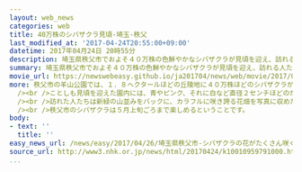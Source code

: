 ```yaml
---
layout: web_news
categories: web
title: 40万株のシバザクラ見頃-埼玉-秩父
last_modified_at: '2017-04-24T20:55:00+09:00'
datetime: 2017年04月24日 20時55分
description: 埼玉県秩父市でおよそ４０万株の色鮮やかなシバザクラが見頃を迎え、訪れる人たちを楽しませています。
summary: 埼玉県秩父市でおよそ４０万株の色鮮やかなシバザクラが見頃を迎え、訪れる人たちを楽しませています。
movie_url: https://newswebeasy.github.io/ja201704/news/web/movie/2017/04/26/k10010959791000.mp4
more: 秩父市の羊山公園では、１．８ヘクタールほどの丘陵地に４０万株ほどのシバザクラが植えられ、開花時期となる４月中旬から５月上旬にかけて、５０万人の観光客が訪れています。<br
  /><br />ことしも見頃を迎えた園内には、青やピンク、それに白など直径２センチほどのかれんな花が咲きそろい、色鮮やかなパッチワークのような景色が広がっています。<br
  /><br />訪れた人たちは新緑の山並みをバックに、カラフルに咲き誇る花畑を写真に収めたりしながら楽しんでいました。<br />訪れた女性は「初めて見に来ましたが、想像以上に壮大な光景が広がっていて感動しました」と話していました。<br
  /><br />秩父市のシバザクラは５月上旬ごろまで楽しめるということです。
body:
- text: ''
  title: ''
easy_news_url: /news/easy/2017/04/26/埼玉県秩父市-シバザクラの花がたくさん咲く/
source_url: http://www3.nhk.or.jp/news/html/20170424/k10010959791000.html
...
```

